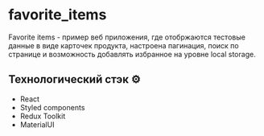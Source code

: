 # favorite_items
 <p>Favorite items - пример веб приложения, где отобржаются тестовые данные в виде карточек продукта, настроена пагинация, поиск по странице и возможность добавлять избранное на уровне local storage.</p>
<div>
  <h2> Технологический стэк ⚙️</h2>
  <ul>
    <li>React</li>
    <li>Styled components</li>
    <li>Redux Toolkit</li>
    <li>MaterialUI</li>
  </ul>
</div>

